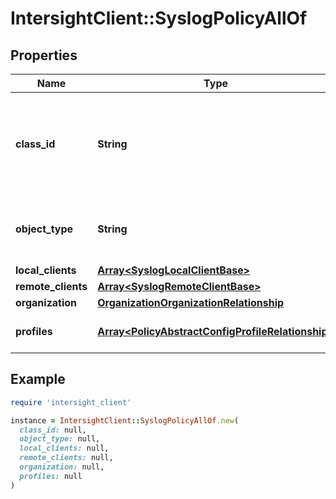 # IntersightClient::SyslogPolicyAllOf

## Properties

| Name | Type | Description | Notes |
| ---- | ---- | ----------- | ----- |
| **class_id** | **String** | The fully-qualified name of the instantiated, concrete type. This property is used as a discriminator to identify the type of the payload when marshaling and unmarshaling data. | [default to &#39;syslog.Policy&#39;] |
| **object_type** | **String** | The fully-qualified name of the instantiated, concrete type. The value should be the same as the &#39;ClassId&#39; property. | [default to &#39;syslog.Policy&#39;] |
| **local_clients** | [**Array&lt;SyslogLocalClientBase&gt;**](SyslogLocalClientBase.md) |  | [optional] |
| **remote_clients** | [**Array&lt;SyslogRemoteClientBase&gt;**](SyslogRemoteClientBase.md) |  | [optional] |
| **organization** | [**OrganizationOrganizationRelationship**](OrganizationOrganizationRelationship.md) |  | [optional] |
| **profiles** | [**Array&lt;PolicyAbstractConfigProfileRelationship&gt;**](PolicyAbstractConfigProfileRelationship.md) | An array of relationships to policyAbstractConfigProfile resources. | [optional] |

## Example

```ruby
require 'intersight_client'

instance = IntersightClient::SyslogPolicyAllOf.new(
  class_id: null,
  object_type: null,
  local_clients: null,
  remote_clients: null,
  organization: null,
  profiles: null
)
```

